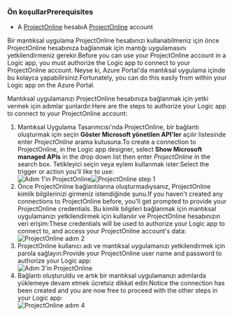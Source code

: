 ### <a name="prerequisites"></a><span data-ttu-id="03a51-101">Ön koşullar</span><span class="sxs-lookup"><span data-stu-id="03a51-101">Prerequisites</span></span>
* <span data-ttu-id="03a51-102">A [ProjectOnline](https://products.office.com/Project/project-online-with-project-for-office-365) hesabı</span><span class="sxs-lookup"><span data-stu-id="03a51-102">A [ProjectOnline](https://products.office.com/Project/project-online-with-project-for-office-365) account</span></span> 

<span data-ttu-id="03a51-103">Bir mantıksal uygulama ProjectOnline hesabınızı kullanabilmeniz için önce ProjectOnline hesabınıza bağlanmak için mantığı uygulamasını yetkilendirmeniz gerekir.</span><span class="sxs-lookup"><span data-stu-id="03a51-103">Before you can use your ProjectOnline account in a Logic app, you must authorize the Logic app to connect to your ProjectOnline account.</span></span> <span data-ttu-id="03a51-104">Neyse ki, Azure Portal'da mantıksal uygulama içinde bu kolayca yapabilirsiniz.</span><span class="sxs-lookup"><span data-stu-id="03a51-104">Fortunately, you can do this easily from within your Logic app on the Azure Portal.</span></span> 

<span data-ttu-id="03a51-105">Mantıksal uygulamanızı ProjectOnline hesabınıza bağlanmak için yetki vermek için adımlar şunlardır:</span><span class="sxs-lookup"><span data-stu-id="03a51-105">Here are the steps to authorize your Logic app to connect to your ProjectOnline account:</span></span>

1. <span data-ttu-id="03a51-106">Mantıksal Uygulama Tasarımcısı'nda ProjectOnline, bir bağlantı oluşturmak için seçin **Göster Microsoft yönetilen API'ler** açılır listesinde enter *ProjectOnline* arama kutusuna.</span><span class="sxs-lookup"><span data-stu-id="03a51-106">To create a connection to ProjectOnline, in the Logic app designer, select **Show Microsoft managed APIs** in the drop down list then enter *ProjectOnline* in the search box.</span></span> <span data-ttu-id="03a51-107">Tetikleyici seçin veya eylem kullanmak ister:</span><span class="sxs-lookup"><span data-stu-id="03a51-107">Select the trigger or action you'll like to use:</span></span>  
   <span data-ttu-id="03a51-108">![Adım 1'in ProjectOnline](./media/connectors-create-api-projectonline/projectonline-1.png)</span><span class="sxs-lookup"><span data-stu-id="03a51-108">![ProjectOnline step 1](./media/connectors-create-api-projectonline/projectonline-1.png)</span></span>
2. <span data-ttu-id="03a51-109">Önce ProjectOnline bağlantılarına oluşturmadıysanız, ProjectOnline kimlik bilgilerinizi girmeniz istendiğinde şunu.</span><span class="sxs-lookup"><span data-stu-id="03a51-109">If you haven't created any connections to ProjectOnline before, you'll get prompted to provide your ProjectOnline credentials.</span></span> <span data-ttu-id="03a51-110">Bu kimlik bilgileri bağlanmak için mantıksal uygulamanızı yetkilendirmek için kullanılır ve ProjectOnline hesabınızın veri erişim:</span><span class="sxs-lookup"><span data-stu-id="03a51-110">These credentials will be used to authorize your Logic app to connect to, and access your ProjectOnline account's data:</span></span>  
   ![ProjectOnline adım 2](./media/connectors-create-api-projectonline/projectonline-2.png)
3. <span data-ttu-id="03a51-112">ProjectOnline kullanıcı adı ve mantıksal uygulamanızı yetkilendirmek için parola sağlayın:</span><span class="sxs-lookup"><span data-stu-id="03a51-112">Provide your ProjectOnline user name and password to authorize your Logic app:</span></span>  
   ![Adım 3'in ProjectOnline](./media/connectors-create-api-projectonline/projectonline-3.png)   
4. <span data-ttu-id="03a51-114">Bağlantı oluşturuldu ve artık bir mantıksal uygulamanızı adımlarda yüklemeye devam etmek ücretsiz dikkat edin:</span><span class="sxs-lookup"><span data-stu-id="03a51-114">Notice the connection has been created and you are now free to proceed with the other steps in your Logic app:</span></span>  
   ![ProjectOnline adım 4](./media/connectors-create-api-projectonline/projectonline-4.png)   

